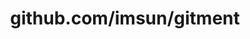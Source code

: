 ---
layout: post
title: github.com/imsun/gitment
categories: link
tags: [انگلیسی, گیت‌هاب, برنامه‌نویسی]
---